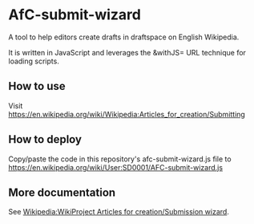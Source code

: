 # AfC-submit-wizard

A tool to help editors create drafts in draftspace on English Wikipedia.

It is written in JavaScript and leverages the &withJS= URL technique for loading scripts.

## How to use

Visit https://en.wikipedia.org/wiki/Wikipedia:Articles_for_creation/Submitting

## How to deploy

Copy/paste the code in this repository's afc-submit-wizard.js file to https://en.wikipedia.org/wiki/User:SD0001/AFC-submit-wizard.js

## More documentation

See [Wikipedia:WikiProject Articles for creation/Submission wizard](https://en.wikipedia.org/wiki/Wikipedia:WikiProject_Articles_for_creation/Submission_wizard).